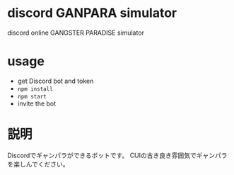 # discord GANPARA simulator

discord online GANGSTER PARADISE simulator

# usage

* get Discord bot and token
* `npm install`
* `npm start`
* invite the bot

# 説明

Discordでギャンパラができるボットです。
CUIの古き良き雰囲気でギャンパラを楽しんでください。
